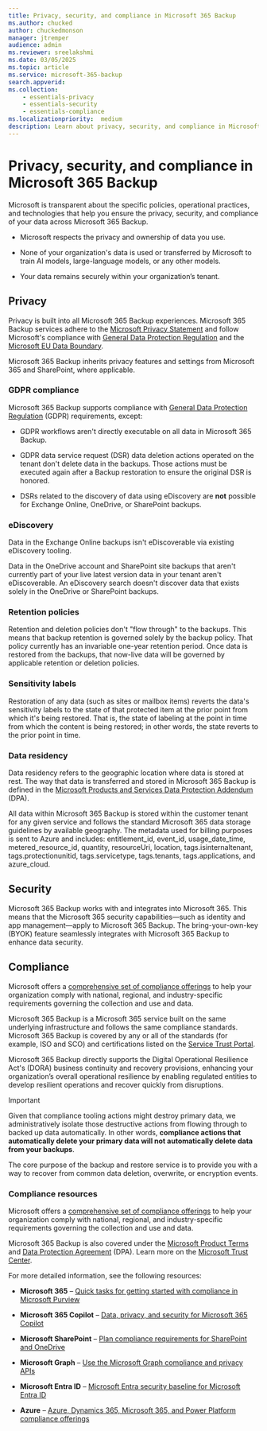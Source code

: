 ```yaml
---
title: Privacy, security, and compliance in Microsoft 365 Backup
ms.author: chucked
author: chuckedmonson
manager: jtremper
audience: admin
ms.reviewer: sreelakshmi
ms.date: 03/05/2025
ms.topic: article
ms.service: microsoft-365-backup
search.appverid: 
ms.collection: 
    - essentials-privacy
    - essentials-security
    - essentials-compliance
ms.localizationpriority:  medium
description: Learn about privacy, security, and compliance in Microsoft 365 Backup.
---
```


# Privacy, security, and compliance in Microsoft 365 Backup

Microsoft is transparent about the specific policies, operational practices, and technologies that help you ensure the privacy, security, and compliance of your data across Microsoft 365 Backup.

- Microsoft respects the privacy and ownership of data you use.

- None of your organization's data is used or transferred by Microsoft to train AI models, large-language models, or any other models.

- Your data remains securely within your organization’s tenant.

## Privacy

Privacy is built into all Microsoft 365 Backup experiences. Microsoft 365 Backup services adhere to the [Microsoft Privacy Statement](https://privacy.microsoft.com/privacystatement) and follow Microsoft's compliance with [General Data Protection Regulation](/compliance/regulatory/gdpr) and the [Microsoft EU Data Boundary](https://www.microsoft.com/trust-center/privacy/european-data-boundary-eudb).

Microsoft 365 Backup inherits privacy features and settings from Microsoft 365 and SharePoint, where applicable.

### GDPR compliance

Microsoft 365 Backup supports compliance with [General Data Protection Regulation](/compliance/regulatory/gdpr) (GDPR) requirements, except:

- GDPR workflows aren't directly executable on all data in Microsoft 365 Backup.

- GDPR data service request (DSR) data deletion actions operated on the tenant don't delete data in the backups. Those actions must be executed again after a Backup restoration to ensure the original DSR is honored.

- DSRs related to the discovery of data using eDiscovery are **not** possible for Exchange Online, OneDrive, or SharePoint backups.

### eDiscovery

Data in the Exchange Online backups isn't eDiscoverable via existing eDiscovery tooling.

Data in the OneDrive account and SharePoint site backups that aren't currently part of your live latest version data in your tenant aren't eDiscoverable. An eDiscovery search doesn't discover data that exists solely in the OneDrive or SharePoint backups.

### Retention policies

Retention and deletion policies don't "flow through" to the backups. This means that backup retention is governed solely by the backup policy. That policy currently has an invariable one-year retention period. Once data is restored from the backups, that now-live data will be governed by applicable retention or deletion policies.

### Sensitivity labels

Restoration of any data (such as sites or mailbox items) reverts the data's sensitivity labels to the state of that protected item at the prior point from which it's being restored. That is, the state of labeling at the point in time from which the content is being restored; in other words, the state reverts to the prior point in time.

### Data residency

Data residency refers to the geographic location where data is stored at rest. The way that data is transferred and stored in Microsoft 365 Backup is defined in the [Microsoft Products and Services Data Protection Addendum](https://www.microsoft.com/licensing/docs/view/Microsoft-Products-and-Services-Data-Protection-Addendum-DPA) (DPA).

All data within Microsoft 365 Backup is stored within the customer tenant for any given service and follows the standard Microsoft 365 data storage guidelines by available geography. The metadata used for billing purposes is sent to Azure and includes: entitlement_id, event_id, usage_date_time, metered_resource_id, quantity, resourceUri, location, tags.isinternaltenant, tags.protectionunitid, tags.servicetype, tags.tenants, tags.applications, and azure_cloud.

## Security

Microsoft 365 Backup works with and integrates into Microsoft 365. This means that the Microsoft 365 security capabilities—such as identity and app management—apply to Microsoft 365 Backup. The bring-your-own-key (BYOK) feature seamlessly integrates with Microsoft 365 Backup to enhance data security.

## Compliance

Microsoft offers a [comprehensive set of compliance offerings](/compliance) to help your organization comply with national, regional, and industry-specific requirements governing the collection and use and data.

Microsoft 365 Backup is a Microsoft 365 service built on the same underlying infrastructure and follows the same compliance standards. Microsoft 365 Backup is covered by any or all of the standards (for example, ISO and SCO) and certifications listed on the [Service Trust Portal](https://servicetrust.microsoft.com/).

Microsoft 365 Backup directly supports the Digital Operational Resilience Act's (DORA) business continuity and recovery provisions, enhancing your organization’s overall operational resilience by enabling regulated entities to develop resilient operations and recover quickly from disruptions.

> [!IMPORTANT]
> Given that compliance tooling actions might destroy primary data, we administratively isolate those destructive actions from flowing through to backed up data automatically. In other words, **compliance actions that automatically delete your primary data will not automatically delete data from your backups**.

The core purpose of the backup and restore service is to provide you with a way to recover from common data deletion, overwrite, or encryption events.

### Compliance resources

Microsoft offers a [comprehensive set of compliance offerings](/compliance) to help your organization comply with national, regional, and industry-specific requirements governing the collection and use and data.

Microsoft 365 Backup is also covered under the [Microsoft Product Terms](https://www.microsoft.com/licensing/docs/view/Product-Terms) and [Data Protection Agreement](https://www.microsoft.com/licensing/docs/view/Microsoft-Products-and-Services-Data-Protection-Addendum-DPA?year=2021#:%7E:text=Microsoft%20Products%20and%20Services%20Data%20Protection%20Addendum%20%28DPA%29,to%20the%20Product%20Terms%20site%20%28and%20formerly%20OST%29) (DPA). Learn more on the [Microsoft Trust Center](https://www.microsoft.com/trustcenter).

For more detailed information, see the following resources:

- **Microsoft 365** – [Quick tasks for getting started with compliance in Microsoft Purview](/purview/compliance-quick-tasks)

- **Microsoft 365 Copilot** – [Data, privacy, and security for Microsoft 365 Copilot](/copilot/microsoft-365/microsoft-365-copilot-privacy)

- **Microsoft SharePoint** – [Plan compliance requirements for SharePoint and OneDrive](/SharePoint/compliant-environment)

- **Microsoft Graph** – [Use the Microsoft Graph compliance and privacy APIs](/graph/api/resources/complianceapioverview)

- **Microsoft Entra ID** – [Microsoft Entra security baseline for Microsoft Entra ID](/security/benchmark/azure/baselines/aad-security-baseline)

- **Azure** – [Azure, Dynamics 365, Microsoft 365, and Power Platform compliance offerings](/azure/compliance/offerings/)
